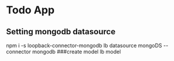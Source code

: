 # Todo App

## Setting mongodb datasource

npm i -s loopback-connector-mongodb lb datasource mongoDS --connector mongodb
###create model lb model
